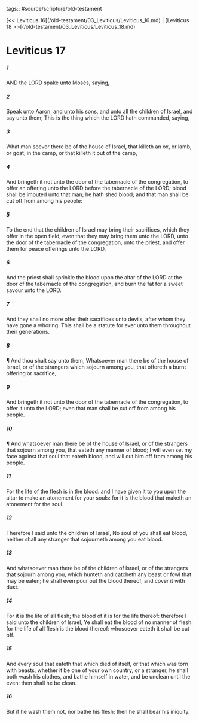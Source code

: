 tags:: #source/scripture/old-testament

[<< Leviticus 16[(/old-testament/03_Leviticus/Leviticus_16.md) | [Leviticus 18 >>[(/old-testament/03_Leviticus/Leviticus_18.md)

# Leviticus 17

##### 1

AND the LORD spake unto Moses, saying,

##### 2

Speak unto Aaron, and unto his sons, and unto all the children of Israel, and say unto them; This is the thing which the LORD hath commanded, saying,

##### 3

What man soever there be of the house of Israel, that killeth an ox, or lamb, or goat, in the camp, or that killeth it out of the camp,

##### 4

And bringeth it not unto the door of the tabernacle of the congregation, to offer an offering unto the LORD before the tabernacle of the LORD; blood shall be imputed unto that man; he hath shed blood; and that man shall be cut off from among his people:

##### 5

To the end that the children of Israel may bring their sacrifices, which they offer in the open field, even that they may bring them unto the LORD, unto the door of the tabernacle of the congregation, unto the priest, and offer them for peace offerings unto the LORD.

##### 6

And the priest shall sprinkle the blood upon the altar of the LORD at the door of the tabernacle of the congregation, and burn the fat for a sweet savour unto the LORD.

##### 7

And they shall no more offer their sacrifices unto devils, after whom they have gone a whoring. This shall be a statute for ever unto them throughout their generations.

##### 8

¶ And thou shalt say unto them, Whatsoever man there be of the house of Israel, or of the strangers which sojourn among you, that offereth a burnt offering or sacrifice,

##### 9

And bringeth it not unto the door of the tabernacle of the congregation, to offer it unto the LORD; even that man shall be cut off from among his people.

##### 10

¶ And whatsoever man there be of the house of Israel, or of the strangers that sojourn among you, that eateth any manner of blood; I will even set my face against that soul that eateth blood, and will cut him off from among his people.

##### 11

For the life of the flesh is in the blood: and I have given it to you upon the altar to make an atonement for your souls: for it is the blood that maketh an atonement for the soul.

##### 12

Therefore I said unto the children of Israel, No soul of you shall eat blood, neither shall any stranger that sojourneth among you eat blood.

##### 13

And whatsoever man there be of the children of Israel, or of the strangers that sojourn among you, which hunteth and catcheth any beast or fowl that may be eaten; he shall even pour out the blood thereof, and cover it with dust.

##### 14

For it is the life of all flesh; the blood of it is for the life thereof: therefore I said unto the children of Israel, Ye shall eat the blood of no manner of flesh: for the life of all flesh is the blood thereof: whosoever eateth it shall be cut off.

##### 15

And every soul that eateth that which died of itself, or that which was torn with beasts, whether it be one of your own country, or a stranger, he shall both wash his clothes, and bathe himself in water, and be unclean until the even: then shall he be clean.

##### 16

But if he wash them not, nor bathe his flesh; then he shall bear his iniquity.
